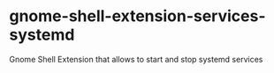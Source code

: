 # gnome-shell-extension-services-systemd
Gnome Shell Extension that allows to start and stop systemd services
